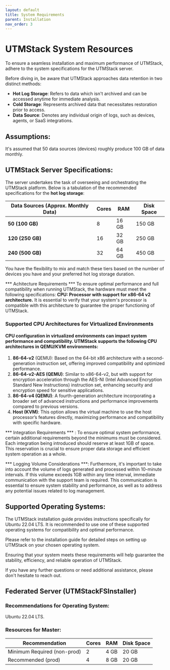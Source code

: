 ```yaml
---
layout: default
title: System Requirements
parent: Installation
nav_order: 3
---
```


# UTMStack System Resources

To ensure a seamless installation and maximum performance of UTMStack, adhere to the system specifications for the UTMStack server.

Before diving in, be aware that UTMStack approaches data retention in two distinct methods:

* **Hot Log Storage**: Refers to data which isn't archived and can be accessed anytime for immediate analysis.
* **Cold Storage**: Represents archived data that necessitates restoration prior to access.
* **Data Source**: Denotes any individual origin of logs, such as devices, agents, or SaaS integrations.

## Assumptions:

It's assumed that 50 data sources (devices) roughly produce 100 GB of data monthly.

## UTMStack Server Specifications:

The server undertakes the task of overseeing and orchestrating the UTMStack platform. Below is a tabulation of the recommended specifications for the **hot log storage**:

| Data Sources (Approx. Monthly Data) | Cores | RAM   | Disk Space |
| ----------------------------------- | ------| ------| -----------|
| **50 (100 GB)**                     | 8     | 16 GB | 150 GB    |
| **120 (250 GB)**                    | 16    | 32 GB | 250 GB    |
| **240 (500 GB)**                    | 32    | 64 GB | 450 GB    |

You have the flexibility to mix and match these tiers based on the number of devices you have and your preferred hot log storage duration.

*** Achitecture Requirements ***
To ensure optimal performance and full compatibility when running UTMStack, the hardware must meet the following specifications:
**CPU: Processor with support for x86-64 v2 architecture.**
It is essential to verify that your system's processor is compatible with this architecture to guarantee the proper functioning of UTMStack.

### Supported CPU Architectures for Virtualized Environments

#### CPU configuration in virtualized environments can impact system performance and compatibility. UTMStack supports the following CPU architectures in QEMU/KVM environments:

1.	**86-64-v2** (QEMU): Based on the 64-bit x86 architecture with a second-generation instruction set, offering improved compatibility and optimized performance.
2. **86-64-v2-AES (QEMU)**: Similar to x86-64-v2, but with support for encryption acceleration through the AES-NI (Intel Advanced Encryption Standard New Instructions) instruction set, enhancing security and encryption speed for sensitive applications.
3. **86-64-v4 (QEMU)**: A fourth-generation architecture incorporating a broader set of advanced instructions and performance improvements compared to previous versions.
4. **Host (KVM)**: This option allows the virtual machine to use the host processor’s features directly, maximizing performance and compatibility with specific hardware.

*** Integration Requirements *** : To ensure optimal system performance, certain additional requirements beyond the minimums must be considered. Each integration being introduced should reserve at least 1GB of space. This reservation is crucial to ensure proper data storage and efficient system operation as a whole.

*** Logging Volume Considerations ***: Furthermore, it's important to take into account the volume of logs generated and processed within 10-minute intervals. If this volume exceeds 1GB within any time interval, immediate communication with the support team is required. This communication is essential to ensure system stability and performance, as well as to address any potential issues related to log management.

## Supported Operating Systems:

The UTMStack installation guide provides instructions specifically for Ubuntu 22.04 LTS. It is recommended to use one of these supported operating systems for compatibility and optimal performance.

Please refer to the installation guide for detailed steps on setting up UTMStack on your chosen operating system.

Ensuring that your system meets these requirements will help guarantee the stability, efficiency, and reliable operation of UTMStack.

If you have any further questions or need additional assistance, please don't hesitate to reach out.

## Federated Server (UTMStackFSInstaller)

### Recommendations for Operating System:
Ubuntu  22.04 LTS.

### Resources for Master:

| Recommendation                | Cores | RAM   | Disk Space |
| ----------------------------- | ----- | ----- | ---------- |
| Minimum Required (non-prod)   | 2     | 4 GB  | 20 GB      |
| Recommended (prod)            | 4     | 8 GB  | 20 GB      |
